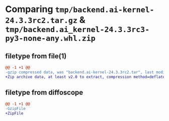 # Comparing `tmp/backend.ai-kernel-24.3.3rc2.tar.gz` & `tmp/backend.ai_kernel-24.3.3rc3-py3-none-any.whl.zip`

## filetype from file(1)

```diff
@@ -1 +1 @@
-gzip compressed data, was "backend.ai-kernel-24.3.3rc2.tar", last modified: Tue Apr 30 06:26:17 2024, max compression
+Zip archive data, at least v2.0 to extract, compression method=deflate
```

## filetype from diffoscope

```diff
@@ -1 +1 @@
-GzipFile
+ZipFile
```

